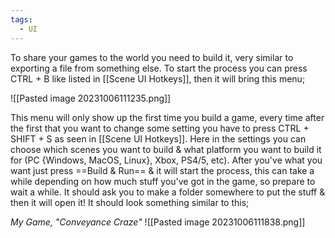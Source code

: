 ```yaml
---
tags:
  - UI
---
```

To share your games to the world you need to build it, very similar to exporting a file from something else. To start the process you can press CTRL + B like listed in [[Scene UI Hotkeys]], then it will bring this menu;

![[Pasted image 20231006111235.png]]

This menu will only show up the first time you build a game, every time after the first that you want to change some setting you have to press CTRL + SHIFT + S as seen in [[Scene UI Hotkeys]]. Here in the settings you can choose which scenes you want to build & what platform you want to build it for (PC {Windows, MacOS, Linux}, Xbox, PS4/5, etc). After you've what you want just press ==Build & Run== & it will start the process, this can take a while depending on how much stuff you've got in the game, so prepare to wait a while. It should ask you to make a folder somewhere to put the stuff & then it will open it! It should look something similar to this;

*My Game, "Conveyance Craze"*
![[Pasted image 20231006111838.png]]
